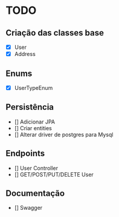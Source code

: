 # **TODO**
## Criação das classes base
- [x]  User
- [x]  Address
## Enums
- [x] UserTypeEnum
## Persistência
- [] Adicionar JPA
- [] Criar entities
- [] Alterar driver de postgres para Mysql
## Endpoints
- [] User Controller
- [] GET/POST/PUT/DELETE User
## Documentação
- [] Swagger
